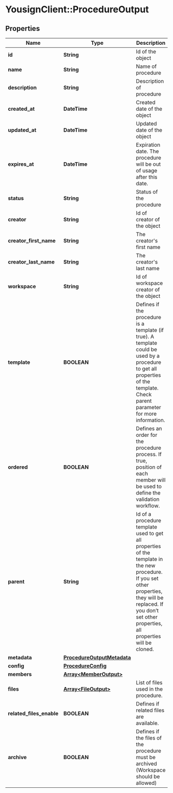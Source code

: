 # YousignClient::ProcedureOutput

## Properties
Name | Type | Description | Notes
------------ | ------------- | ------------- | -------------
**id** | **String** | Id of the object | [optional] 
**name** | **String** | Name of procedure | [optional] 
**description** | **String** | Description of procedure | [optional] 
**created_at** | **DateTime** | Created date of the object | [optional] 
**updated_at** | **DateTime** | Updated date of the object | [optional] 
**expires_at** | **DateTime** | Expiration date. The procedure will be out of usage after this date. | [optional] 
**status** | **String** | Status of the procedure | [optional] 
**creator** | **String** | Id of creator of the object | [optional] 
**creator_first_name** | **String** | The creator&#39;s first name | [optional] 
**creator_last_name** | **String** | The creator&#39;s last name | [optional] 
**workspace** | **String** | Id of workspace creator of the object | [optional] 
**template** | **BOOLEAN** | Defines if the procedure is a template (if true). A template could be used by a procedure to get all properties of the template. Check parent parameter for more information. | [optional] 
**ordered** | **BOOLEAN** | Defines an order for the procedure process. If true, position of each member will be used to define the validation workflow. | [optional] 
**parent** | **String** | Id of a procedure template used to get all properties of the template in the new procedure. If you set other properties, they will be replaced. If you don’t set other properties, all properties will be cloned. | [optional] 
**metadata** | [**ProcedureOutputMetadata**](ProcedureOutputMetadata.md) |  | [optional] 
**config** | [**ProcedureConfig**](ProcedureConfig.md) |  | [optional] 
**members** | [**Array&lt;MemberOutput&gt;**](MemberOutput.md) |  | [optional] 
**files** | [**Array&lt;FileOutput&gt;**](FileOutput.md) | List of files used in the procedure. | [optional] 
**related_files_enable** | **BOOLEAN** | Defines if related files are available. | [optional] 
**archive** | **BOOLEAN** | Defines if the files of the procedure must be archived (Workspace should be allowed) | [optional] [default to false]


